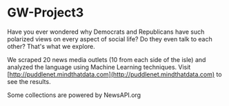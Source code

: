 # GW-Project3

Have you ever wondered why Democrats and Republicans have such polarized views on every aspect of social life? Do they even talk to each other? That's what we explore. 

We scraped 20 news media outlets (10 from each side of the isle) and analyzed the language using Machine Learning techniques. Visit [http://puddlenet.mindthatdata.com](http://puddlenet.mindthatdata.com) to see the results.

Some collections are powered by NewsAPI.org

